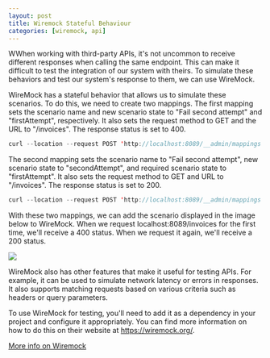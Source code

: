 ```yaml
---
layout: post
title: Wiremock Stateful Behaviour
categories: [wiremock, api]
---
```


WWhen working with third-party APIs, it's not uncommon to receive different responses when calling the same endpoint. This can make it difficult to test the integration of our system with theirs. To simulate these behaviors and test our system's response to them, we can use WireMock.

WireMock has a stateful behavior that allows us to simulate these scenarios. To do this, we need to create two mappings. The first mapping sets the scenario name and new scenario state to "Fail second attempt" and "firstAttempt", respectively. It also sets the request method to GET and the URL to "/invoices". The response status is set to 400.

```java
curl --location --request POST 'http://localhost:8089/__admin/mappings' --header 'Content-Type: application/json' --data-raw '{  "scenarioName": "Fail second attempt", "newScenarioState":"firstAttempt", "request": {"method": "GET","url": "/invoices"},"response": {"status": 400}}'
```
The second mapping sets the scenario name to "Fail second attempt", new scenario state to "secondAttempt", and required scenario state to "firstAttempt". It also sets the request method to GET and URL to "/invoices". The response status is set to 200.


```java
curl --location --request POST 'http://localhost:8089/__admin/mappings' --header 'Content-Type: application/json' --data-raw '{"scenarioName": "Fail second attempt","newScenarioState": "secondAttempt","requiredScenarioState": "firstAttempt","request": {"method": "GET","url": "/invoices"},"response": {"status": 200}}'
```

With these two mappings, we can add the scenario displayed in the image below to WireMock. When we request localhost:8089/invoices for the first time, we'll receive a 400 status. When we request it again, we'll receive a 200 status.


![](https://i.imgur.com/LZ5WsJI.png)

WireMock also has other features that make it useful for testing APIs. For example, it can be used to simulate network latency or errors in responses. It also supports matching requests based on various criteria such as headers or query parameters.

To use WireMock for testing, you'll need to add it as a dependency in your project and configure it appropriately. You can find more information on how to do this on their website at https://wiremock.org/.


[More info on Wiremock](https://wiremock.org/docs/stateful-behaviour/)

